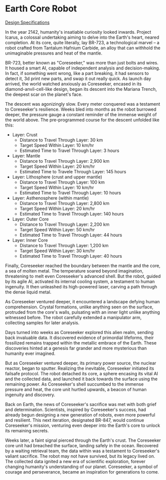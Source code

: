 # Earth Core Robot

[Design Specifications](./design.md)

In the year 2142, humanity's insatiable curiosity looked inwards. Project Icarus, a colossal undertaking aiming to delve into the Earth's heart, neared completion. At its core, quite literally, lay BR-723, a technological marvel – a robot crafted from Tantalum Hafnium Carbide, an alloy that can withhold the unimaginable pressures and heat of the mantle.

BR-723, better known as "Coreseeker," was more than just bolts and wires. It housed a smart AI, capable of independent analysis and decision-making. In fact, if something went wrong, like a part breaking, it had sensors to detect it, 3d print new parts, and swap it out really quick. As launch day arrived, the world watched anxiously as Coreseeker, encased in its diamond-anvil-cell-like design, began its descent into the Mariana Trench, the deepest scar on the planet's face.

The descent was agonizingly slow. Every meter conquered was a testament to Coreseeker's resilience. Weeks bled into months as the robot burrowed deeper, the pressure gauge a constant reminder of the immense weight of the world above. The pre-programmed course for the descent unfolded like this:

* Layer: Crust
  * Distance to Travel Through Layer: 30 km
  * Target Speed Within Layer: 10 km/hr
  * Estimated Time to Travel Through Layer: 3 hours
* Layer: Mantle
  * Distance to Travel Through Layer: 2,900 km
  * Target Speed Within Layer: 20 km/hr
  * Estimated Time to Travele Through Layer: 145 hours
* Layer: Lithosphere (crust and upper mantle)
  * Distance to Travel Through Layer: 100 km
  * Target Speed Within Layer: 10 km/hr
  * Estimated Time to Travel Through Layer: 10 hours
* Layer: Asthenosphere (within mantle)
  * Distance to Travel Through Layer: 2,800 km
  * Target Speed Within Layer: 20 km/hr
  * Estimated Time to Travel Through Layer: 140 hours
* Layer: Outer Core
  * Distance to Travel Through Layer: 2,200 km
  * Target Speed Within Layer: 50 km/hr
  * Estimated Time to Travel Through Layer: 44 hours
* Layer: Inner Core
  * Distance to Travel Through Layer: 1,200 km
  * Target Speed Within Layer: 30 km/hr
  * Estimated Time to Travel Through Layer: 40 hours

Finally, Coreseeker reached the boundary between the mantle and the core, a sea of molten metal. The temperature soared beyond imagination, threatening to melt even Coreseeker's advanced shell. But the robot, guided by its agile AI, activated its internal cooling system, a testament to human ingenuity. It then unleashed its high-powered laser, carving a path through the dense liquid metal.

As Coreseeker ventured deeper, it encountered a landscape defying human comprehension. Crystal formations, unlike anything seen on the surface, protruded from the core's walls, pulsating with an inner light unlike anything witnessed before. The robot carefully extended a manipulator arm, collecting samples for later analysis.

Days turned into weeks as Coreseeker explored this alien realm, sending back invaluable data. It discovered evidence of primordial lifeforms, their fossilized remains trapped within the metallic embrace of the Earth. These discoveries hinted at a genesis far grander and more mysterious than humanity ever imagined.

But as Coreseeker ventured deeper, its primary power source, the nuclear reactor, began to sputter. Realizing the inevitable, Coreseeker initiated its failsafe protocol. The robot detached its core, a sphere encasing its vital AI and the collected data, and launched it back towards the surface using the remaining power. As Coreseeker's shell succumbed to the immense pressure and heat, the core unit hurtled upwards, a beacon of human ingenuity and discovery.

Back on Earth, the news of Coreseeker's sacrifice was met with both grief and determination. Scientists, inspired by Coreseeker's success, had already begun designing a new generation of robots, even more powerful and resilient.  This next iteration, designated BR-847, would continue Coreseeker's mission, venturing even deeper into the Earth's core to unlock its remaining secrets.

Weeks later, a faint signal pierced through the Earth's crust. The Coreseeker core unit had breached the surface, landing safely in the ocean. Recovered by a waiting retrieval team, the data within was a testament to Coreseeker's valiant sacrifice. The robot may not have survived, but its legacy lived on.  The collected data ignited a new era of scientific exploration, forever changing humanity's understanding of our planet. Coreseeker, a symbol of courage and perseverance, became an inspiration for generations to come.